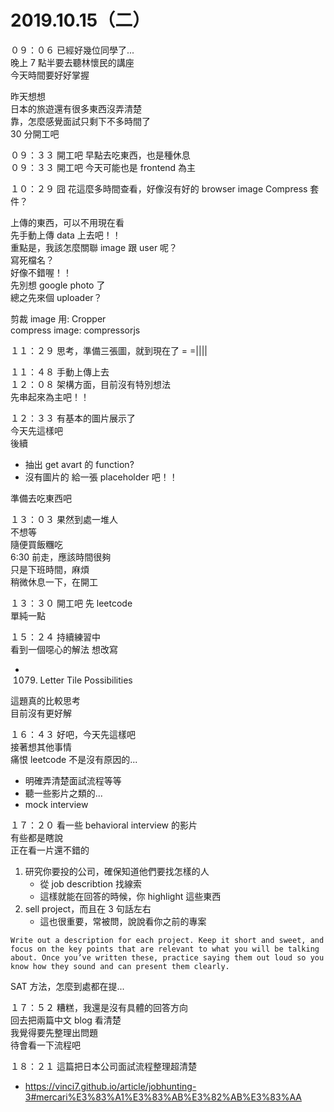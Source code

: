 # 2019.10.15（二）

０９：０６ 已經好幾位同學了...  
晚上 7 點半要去聽林懷民的講座  
今天時間要好好掌握   

昨天想想  
日本的旅遊還有很多東西沒弄清楚  
靠，怎麼感覺面試只剩下不多時間了  
30 分開工吧  

０９：３３ 開工吧  早點去吃東西，也是種休息  
０９：３３ 開工吧 今天可能也是 frontend 為主  

１０：２９ 囧 花這麼多時間查看，好像沒有好的 browser image Compress 套件？  

上傳的東西，可以不用現在看  
先手動上傳 data 上去吧！！  
重點是，我該怎麼關聯 image 跟 user 呢？  
寫死檔名？  
好像不錯喔！！  
先別想 google photo 了  
總之先來個 uploader？  

剪裁 image 用: Cropper  
compress image: compressorjs  

１１：２９ 思考，準備三張圖，就到現在了 = =||||  

１１：４８ 手動上傳上去  
１２：０８ 架構方面，目前沒有特別想法  
先串起來為主吧！！  

１２：３３ 有基本的圖片展示了  
今天先這樣吧  
後續
- 抽出 get avart 的 function?
- 沒有圖片的 給一張 placeholder 吧！！  

準備去吃東西吧

１３：０３ 果然到處一堆人  
不想等  
隨便買飯糰吃  
6:30 前走，應該時間很夠  
只是下班時間，麻煩  
稍微休息一下，在開工

１３：３０ 開工吧 先 leetcode  
單純一點  

１５：２４ 持續練習中  
看到一個噁心的解法  想改寫  
- 1079. Letter Tile Possibilities

這題真的比較思考  
目前沒有更好解  

１６：４３ 好吧，今天先這樣吧  
接著想其他事情  
痛恨 leetcode 不是沒有原因的...  

- 明確弄清楚面試流程等等
- 聽一些影片之類的...
- mock interview

１７：２０ 看一些 behavioral interview 的影片  
有些都是瞎說  
正在看一片還不錯的  
1. 研究你要投的公司，確保知道他們要找怎樣的人
    - 從 job describtion 找線索
    - 這樣就能在回答的時候，你 highlight 這些東西
2. sell project，而且在 3 句話左右
    - 這也很重要，常被問，說說看你之前的專案
```
Write out a description for each project. Keep it short and sweet, and focus on the key points that are relevant to what you will be talking about. Once you’ve written these, practice saying them out loud so you know how they sound and can present them clearly.
```

SAT 方法，怎麼到處都在提... 

１７：５２ 糟糕，我還是沒有具體的回答方向  
回去把兩篇中文 blog 看清楚  
我覺得要先整理出問題  
待會看一下流程吧  

１８：２１ 這篇把日本公司面試流程整理超清楚  
- https://vinci7.github.io/article/jobhunting-3#mercari%E3%83%A1%E3%83%AB%E3%82%AB%E3%83%AA